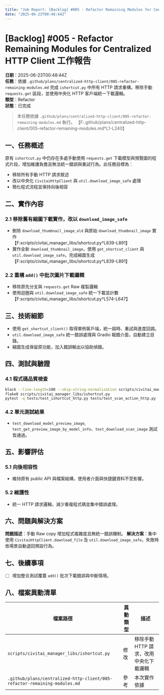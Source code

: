 ```yaml
---
title: "Job Report: [Backlog] #005 - Refactor Remaining Modules for Centralized HTTP Client"
date: "2025-06-23T00:48:44Z"
---
```


# [Backlog] #005 - Refactor Remaining Modules for Centralized HTTP Client 工作報告

**日期**：2025-06-23T00:48:44Z  
**任務**：依據 `.github/plans/centralized-http-client/005-refactor-remaining-modules.md` 完成 `ishortcut.py` 中所有 HTTP 請求重構，移除手動 `requests.get` 區段，並使用中央化 HTTP 客戶端統一下載邏輯。  
**類型**：Refactor  
**狀態**：已完成

> 本任務依據 `.github/plans/centralized-http-client/005-refactor-remaining-modules.md` 執行。
【F:.github/plans/centralized-http-client/005-refactor-remaining-modules.md†L1-L240】

## 一、任務概述

原有 `ishortcut.py` 中仍存在多處手動使用 `requests.get` 下載模型與預覽圖的程式片段，增加維護負擔且無法統一錯誤與重試行為。此任務目標為：
- 移除所有手動 HTTP 請求敘述
- 改以中央化 `CivitaiHttpClient` 與 `util.download_image_safe` 處理
- 簡化程式流程並保持向後相容

## 二、實作內容

### 2.1 移除舊有縮圖下載實作，改以 `download_image_safe`
- 刪除 `download_thumbnail_image_old` 與原始 `download_thumbnail_image` 實作  
【F:scripts/civitai_manager_libs/ishortcut.py†L839-L891】
- 實作全新 `download_thumbnail_image`，使用 `get_shortcut_client` 與 `util.download_image_safe`，完成縮圖生成  
【F:scripts/civitai_manager_libs/ishortcut.py†L839-L891】

### 2.2 重構 `add()` 中批次圖片下載邏輯
- 移除原先分支與 `requests.get` Raw 複製邏輯
- 使用迴圈與 `util.download_image_safe` 統一下載並計數  
【F:scripts/civitai_manager_libs/ishortcut.py†L574-L647】

## 三、技術細節

- 使用 `get_shortcut_client()` 取得單例客戶端，統一超時、重試與進度回調。
- `util.download_image_safe` 統一錯誤處理與 Gradio 報錯介面，自動建立目錄。
- 縮圖生成保留原功能，加入錯誤輸出以協助偵錯。

## 四、測試與驗證

### 4.1 程式碼品質檢查
```bash
black --line-length=100 --skip-string-normalization scripts/civitai_manager_libs/ishortcut.py
flake8 scripts/civitai_manager_libs/ishortcut.py
pytest -q tests/test_ishortcut_http.py tests/test_scan_action_http.py
```

### 4.2 單元測試結果
- `test_download_model_preview_image`, `test_get_preview_image_by_model_info`、`test_download_scan_image` 測試皆通過。

## 五、影響評估

### 5.1 向後相容性
- 維持原有 public API 與檔案結構，使用者介面與快捷鍵資料不受影響。

### 5.2 維護性
- 統一 HTTP 請求邏輯，減少重複程式碼並集中錯誤處理。

## 六、問題與解決方案

**問題描述**：手動 Raw copy 增加程式複雜度且無統一錯誤機制。
**解決方案**：集中使用 `CivitaiHttpClient.download_file` 及 `util.download_image_safe`，失敗時依場景自動退回預設行為。

## 七、後續事項

- [ ] 增加整合測試覆蓋 `add()` 批次下載錯誤與中斷情境。

## 八、檔案異動清單

| 檔案路徑                                        | 異動類型 | 描述                                    |
|-----------------------------------------------|---------|---------------------------------------|
| `scripts/civitai_manager_libs/ishortcut.py`   | 修改    | 移除手動 HTTP 請求，改用中央化下載邏輯 |
| `.github/plans/centralized-http-client/005-refactor-remaining-modules.md` | 參考    | 本次實作依據                           |

